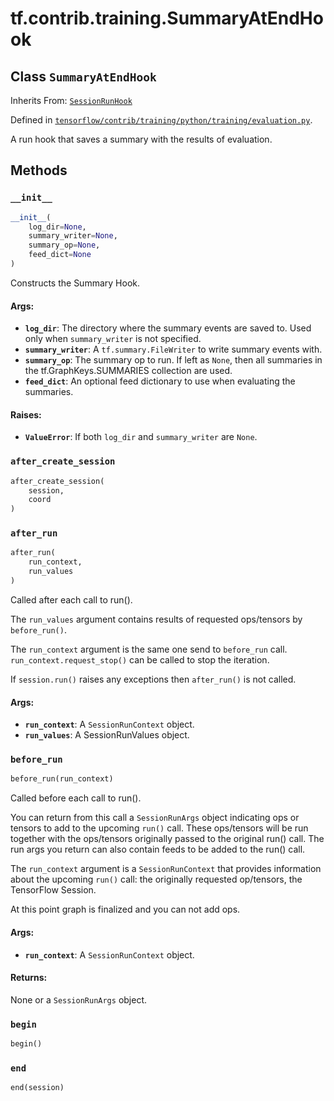 <div itemscope itemtype="http://developers.google.com/ReferenceObject">
<meta itemprop="name" content="tf.contrib.training.SummaryAtEndHook" />
<meta itemprop="property" content="__init__"/>
<meta itemprop="property" content="after_create_session"/>
<meta itemprop="property" content="after_run"/>
<meta itemprop="property" content="before_run"/>
<meta itemprop="property" content="begin"/>
<meta itemprop="property" content="end"/>
</div>

# tf.contrib.training.SummaryAtEndHook

## Class `SummaryAtEndHook`

Inherits From: [`SessionRunHook`](../../../tf/train/SessionRunHook.md)



Defined in [`tensorflow/contrib/training/python/training/evaluation.py`](https://www.tensorflow.org/code/tensorflow/contrib/training/python/training/evaluation.py).

A run hook that saves a summary with the results of evaluation.

## Methods

<h3 id="__init__"><code>__init__</code></h3>

``` python
__init__(
    log_dir=None,
    summary_writer=None,
    summary_op=None,
    feed_dict=None
)
```

Constructs the Summary Hook.

#### Args:

* <b>`log_dir`</b>: The directory where the summary events are saved to.  Used only
    when `summary_writer` is not specified.
* <b>`summary_writer`</b>: A `tf.summary.FileWriter` to write summary events with.
* <b>`summary_op`</b>: The summary op to run. If left as `None`, then all summaries
    in the tf.GraphKeys.SUMMARIES collection are used.
* <b>`feed_dict`</b>: An optional feed dictionary to use when evaluating the
    summaries.


#### Raises:

* <b>`ValueError`</b>: If both `log_dir` and `summary_writer` are `None`.

<h3 id="after_create_session"><code>after_create_session</code></h3>

``` python
after_create_session(
    session,
    coord
)
```



<h3 id="after_run"><code>after_run</code></h3>

``` python
after_run(
    run_context,
    run_values
)
```

Called after each call to run().

The `run_values` argument contains results of requested ops/tensors by
`before_run()`.

The `run_context` argument is the same one send to `before_run` call.
`run_context.request_stop()` can be called to stop the iteration.

If `session.run()` raises any exceptions then `after_run()` is not called.

#### Args:

* <b>`run_context`</b>: A `SessionRunContext` object.
* <b>`run_values`</b>: A SessionRunValues object.

<h3 id="before_run"><code>before_run</code></h3>

``` python
before_run(run_context)
```

Called before each call to run().

You can return from this call a `SessionRunArgs` object indicating ops or
tensors to add to the upcoming `run()` call.  These ops/tensors will be run
together with the ops/tensors originally passed to the original run() call.
The run args you return can also contain feeds to be added to the run()
call.

The `run_context` argument is a `SessionRunContext` that provides
information about the upcoming `run()` call: the originally requested
op/tensors, the TensorFlow Session.

At this point graph is finalized and you can not add ops.

#### Args:

* <b>`run_context`</b>: A `SessionRunContext` object.


#### Returns:

  None or a `SessionRunArgs` object.

<h3 id="begin"><code>begin</code></h3>

``` python
begin()
```



<h3 id="end"><code>end</code></h3>

``` python
end(session)
```





